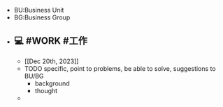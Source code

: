 - BU:Business Unit
- BG:Business Group
- ## 💻 #WORK #工作
	- [[Dec 20th, 2023]]
	- TODO specific, point to problems, be able to solve, suggestions to BU/BG
		- background
		- thought
	-